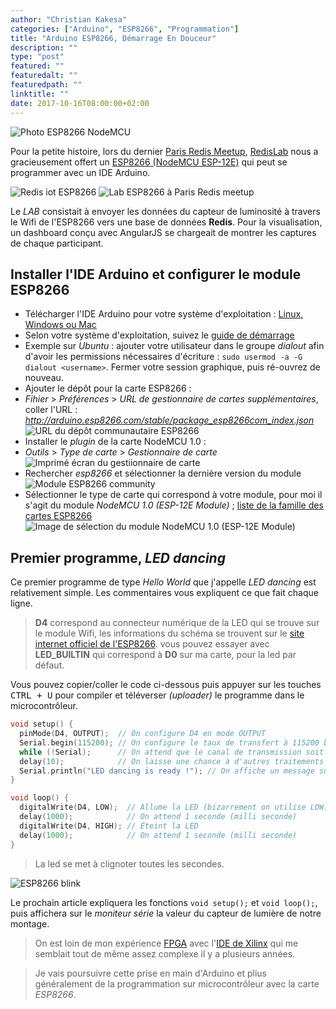 ```yaml
---
author: "Christian Kakesa"
categories: ["Arduino", "ESP8266", "Programmation"]
title: "Arduino ESP8266, Démarrage En Douceur"
description: ""
type: "post"
featured: ""
featuredalt: ""
featuredpath: ""
linktitle: ""
date: 2017-10-16T08:00:00+02:00
---
```


![Photo ESP8266 NodeMCU](/images/esp8266.png#center)

Pour la petite histoire, lors du dernier [Paris Redis Meetup](https://www.meetup.com/fr-FR/Paris-Redis-Meetup/), [RedisLab](https://redislabs.com/) nous a gracieusement offert un [ESP8266 (NodeMCU ESP-12E)](https://github.com/esp8266/Arduino) qui peut se programmer avec un IDE Arduino.

![Redis iot ESP8266](/images/redis_iot_esp8266.png) ![Lab ESP8266 à Paris Redis meetup](/images/redis_iot_labs.png)

Le *LAB* consistait à envoyer les données du capteur de luminosité à travers le Wifi de l'ESP8266 vers une base de données **Redis**.
Pour la visualisation, un dashboard conçu avec AngularJS se chargeait de montrer les captures de chaque participant.

## Installer l'IDE Arduino et configurer le module ESP8266

* Télécharger l'IDE Arduino pour votre système d'exploitation : [Linux, Windows ou Mac](https://www.arduino.cc/en/Main/Software)
 * Selon votre système d'exploitation, suivez le [guide de démarrage](https://www.arduino.cc/en/Guide/HomePage)
 * Exemple sur *Ubuntu* : ajouter votre utilisateur dans le groupe *dialout* afin d'avoir les permissions nécessaires d'écriture : `sudo usermod -a -G dialout <username>`. Fermer votre session graphique, puis ré-ouvrez de nouveau.
* Ajouter le dépôt pour la carte ESP8266 : 
 * *Fihier* > *Préférences* > *URL de gestionnaire de cartes supplémentaires*, coller l'URL : *http://arduino.esp8266.com/stable/package_esp8266com_index.json* ![URL du dépôt communautaire ESP8266](/images/arduino_preferences_url_esp8266.png)
* Installer le *plugin* de la carte NodeMCU 1.0 : 
 * *Outils* > *Type de carte* > *Gestionnaire de carte* ![Imprimé écran du gestiionnaire de carte](/images/arduino_gestionnaire_de_carte_esp8266.png)
 * Rechercher *esp8266* et sélectionner la dernière version du module ![Module ESP8266 community](/images/arduino_installation_carte_esp8266.png)
 * Sélectionner le type de carte qui correspond à votre module, pour moi il s'agit du module *NodeMCU 1.0 (ESP-12E Module)* ; [liste de la famille des cartes ESP8266](http://esp8266.github.io/Arduino/versions/2.3.0/doc/boards.html) ![Image de sélection du module NodeMCU 1.0 (ESP-12E Module)](/images/arduino_selection_nodemcu1.0_esp-12e.png)

## Premier programme, *LED dancing*

Ce premier programme de type *Hello World* que j'appelle *LED dancing* est relativement simple.
Les commentaires vous expliquent ce que fait chaque ligne.

> **D4** correspond au connecteur numérique de la LED qui se trouve sur le module Wifi, les informations du schéma se trouvent sur le [site internet officiel de l'ESP8266](http://esp8266.github.io/Arduino/versions/2.3.0/doc/boards.html#nodemcu-1-0). vous pouvez essayer avec **LED_BUILTIN** qui correspond à **D0** sur ma carte, pour la led par défaut.

Vous pouvez copier/coller le code ci-dessous puis appuyer sur les touches <kbd>CTRL + U</kbd> pour compiler et téléverser *(uploader)* le programme dans le microcontrôleur.

```cpp
void setup() {
  pinMode(D4, OUTPUT);  // On configure D4 en mode OUTPUT
  Serial.begin(115200); // On configure le taux de transfert à 115200 bps
  while (!Serial);      // On attend que le canal de transmission soit prêt
  delay(10);            // On laisse une chance à d'autres traitements de se lancer
  Serial.println("LED dancing is ready !"); // On affiche un message sur le *Moniteur série*
}

void loop() {
  digitalWrite(D4, LOW);  // Allume la LED (bizarrement on utilise LOW)
  delay(1000);            // On attend 1 seconde (milli seconde)
  digitalWrite(D4, HIGH); // Éteint la LED
  delay(1000);            // On attend 1 seconde (milli seconde)
}
```

> La led se met à clignoter toutes les secondes.

![ESP8266 blink](/images/esp8266_blink.gif#center)

Le prochain article expliquera les fonctions `void setup();` et `void loop();`, puis affichera sur le *moniteur série* la valeur du capteur de lumière de notre montage.

> On est loin de mon expérience [FPGA](https://fr.wikipedia.org/wiki/Circuit_logique_programmable) avec l'[IDE de Xilinx](https://www.xilinx.com/products/design-tools/ise-design-suite/ise-webpack.html) qui me semblait tout de même assez complexe il y a plusieurs années.

> Je vais poursuivre cette prise en main d'Arduino et plius généralement de la programmation sur microcontrôleur avec la carte *ESP8266*.
